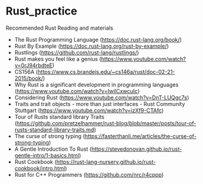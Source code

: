 # Rust_practice

Recommended Rust Reading and materials 

* The Rust Programming Language (https://doc.rust-lang.org/book/)
* Rust By Example (https://doc.rust-lang.org/rust-by-example/)
* Rustlings (https://github.com/rust-lang/rustlings/)
* Rust makes you feel like a genius (https://www.youtube.com/watch?v=0rJ94rbdteE)
* CS156A (https://www.cs.brandeis.edu/~cs146a/rust/doc-02-21-2015/book/)
* Why Rust is a significant development in programming languages (https://www.youtube.com/watch?v=IwjlCxwcuIc)
* Considering Rust (https://www.youtube.com/watch?v=DnT-LUQgc7s)
* Traits and trait objects - more than just interfaces - Rust Community Stuttgart (https://www.youtube.com/watch?v=izXf9-CTAfc)
* Tour of Rusts standard library Traits (https://github.com/pretzelhammer/rust-blog/blob/master/posts/tour-of-rusts-standard-library-traits.md)
* The curse of strong typing (https://fasterthanli.me/articles/the-curse-of-strong-typing)
* A Gentle Introduction To Rust (https://stevedonovan.github.io/rust-gentle-intro/1-basics.html)
* Rust Cookbook (https://rust-lang-nursery.github.io/rust-cookbook/intro.html)
* Rust for C++ Programmers (https://github.com/nrc/r4cppp)
